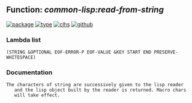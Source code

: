 ## Function: ***common-lisp:read-from-string***
[![package](https://img.shields.io/badge/Package-COMMON--LISP-5f9ea0.svg?style=social&colorA=999999)](../) [![type](https://img.shields.io/badge/Type-Function-5f9ea0.svg?style=social&colorA=999999)](../#function) [![clhs](https://img.shields.io/badge/CLHS-READ--FROM--STRING-5f9ea0.svg?style=social&colorA=999999)](http://www.lispworks.com/documentation/HyperSpec/Body/f_rd_fro.htm) [![github](https://img.shields.io/badge/GitHub-View_the_source-5f9ea0.svg?style=social&colorA=999999&logo=github)](https://github.com/sbcl/sbcl/blob/master/src/code/reader.lisp/) 
### Lambda list
```
(STRING &OPTIONAL EOF-ERROR-P EOF-VALUE &KEY START END PRESERVE-WHITESPACE)
```
### Documentation
```
The characters of string are successively given to the lisp reader
   and the lisp object built by the reader is returned. Macro chars
   will take effect.
```
